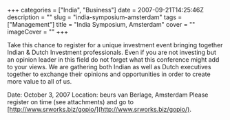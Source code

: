 +++
categories = ["India", "Business"]
date = 2007-09-21T14:25:46Z
description = ""
slug = "india-symposium-amsterdam"
tags = ["Management"]
title = "India Symposium, Amsterdam"
cover = ""
imageCover = ""
+++


Take this chance to register for a unique investment event bringing together Indian & Dutch Investment professionals. Even if you are not investing but an opinion leader in this field do not forget what this conference might add to your views. We are gathering both Indian as well as Dutch executives together to exchange their opinions and opportunities in order to create more value to all of us.  
 
Date: October 3, 2007 Location: beurs van Berlage, Amsterdam Please register on time (see attachments) and go to [http://www.srworks.biz/gopio/](http://www.srworks.biz/gopio/).

